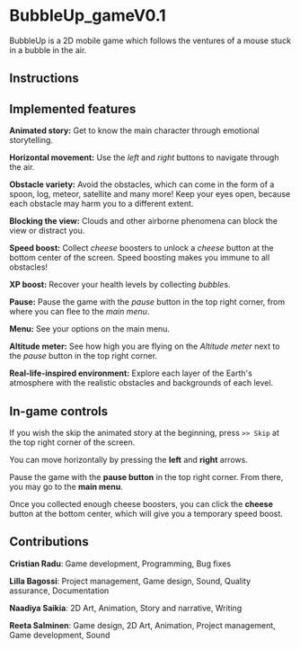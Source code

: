 # BubbleUp_gameV0.1

BubbleUp is a 2D mobile game which follows the ventures of a mouse stuck in a bubble in the air.

## Instructions

## Implemented features
**Animated story:** Get to know the main character through emotional storytelling.

**Horizontal movement:** Use the *left* and *right* buttons to navigate through the air.

**Obstacle variety:** Avoid the obstacles, which can come in the form of a spoon, log, meteor, satellite and many more! Keep your eyes open, because each obstacle may harm you to a different extent.

**Blocking the view:** Clouds and other airborne phenomena can block the view or distract you.

**Speed boost:** Collect *cheese* boosters to unlock a *cheese* button at the bottom center of the screen. Speed boosting makes you immune to all obstacles!

**XP boost:** Recover your health levels by collecting *bubble*s.

**Pause:** Pause the game with the *pause* button in the top right corner, from where you can flee to the *main menu*.

**Menu:** See your options on the main menu.

**Altitude meter:** See how high you are flying on the *Altitude meter* next to the *pause* button in the top right corner. 

**Real-life-inspired environment:** Explore each layer of the Earth's atmosphere with the realistic obstacles and backgrounds of each level.

## In-game controls

If you wish the skip the animated story at the beginning, press ```>> Skip``` at the top right corner of the screen.

You can move horizontally by pressing the **left** and **right** arrows.

Pause the game with the **pause button** in the top right corner. From there, you may go to the **main menu**.

Once you collected enough cheese boosters, you can click the **cheese** button at the bottom center, which will give you a temporary speed boost.
 
## Contributions
**Cristian Radu**: Game development, Programming, Bug fixes

**Lilla Bagossi**: Project management, Game design, Sound, Quality assurance, Documentation

**Naadiya Saikia**: 2D Art, Animation, Story and narrative, Writing

**Reeta Salminen**: Game design, 2D Art, Animation, Project management, Game development, Sound

